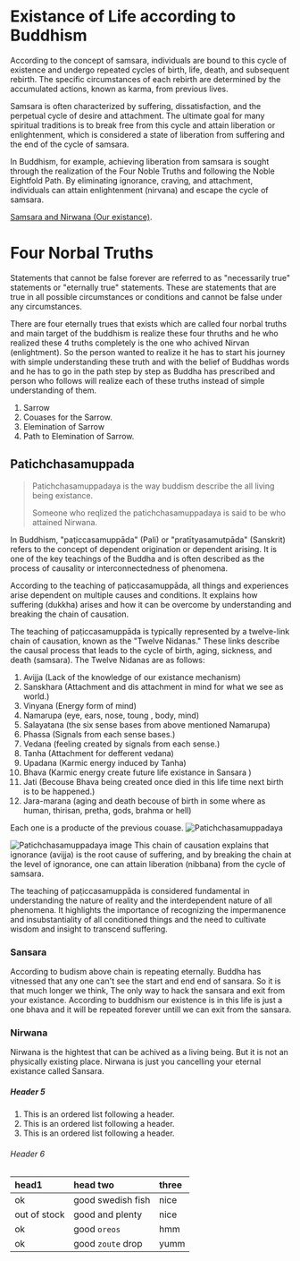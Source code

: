 
# Existance of Life according to Buddhism

According to the concept of samsara, individuals are bound to this cycle of existence and undergo repeated cycles of birth, life, death, and subsequent rebirth. The specific circumstances of each rebirth are determined by the accumulated actions, known as karma, from previous lives.

Samsara is often characterized by suffering, dissatisfaction, and the perpetual cycle of desire and attachment. The ultimate goal for many spiritual traditions is to break free from this cycle and attain liberation or enlightenment, which is considered a state of liberation from suffering and the end of the cycle of samsara.

In Buddhism, for example, achieving liberation from samsara is sought through the realization of the Four Noble Truths and following the Noble Eightfold Path. By eliminating ignorance, craving, and attachment, individuals can attain enlightenment (nirvana) and escape the cycle of samsara.


[Samsara and Nirwana (Our existance)](./docs/sansara.html).



# Four Norbal Truths

Statements that cannot be false forever are referred to as "necessarily true" statements or "eternally true" statements. These are statements that are true in all possible circumstances or conditions and cannot be false under any circumstances.

There are four eternally trues that exists which are called four norbal truths and main target of the buddhism is realize these four thruths and he who realized these 4 truths completely is the one who achived Nirvan (enlightment).
So the person wanted to realize it he has to start his journey with simple understanding these truth and with the belief of Buddhas words and he has to go in the path step by step as Buddha has prescribed and person who follows will realize each of these truths instead of simple understanding of them.

1. Sarrow
2. Couases for the Sarrow.
3. Elemination of Sarrow
4. Path to Elemination of Sarrow.

## Patichchasamuppada

> Patichchasamuppadaya is the way buddism describe the all living being existance.
>
> Someone who reqlized the patichchasamuppadaya is said to be who attained Nirwana.

In Buddhism, "paṭiccasamuppāda" (Pali) or "pratītyasamutpāda" (Sanskrit) refers to the concept of dependent origination or dependent arising. It is one of the key teachings of the Buddha and is often described as the process of causality or interconnectedness of phenomena.

According to the teaching of paṭiccasamuppāda, all things and experiences arise dependent on multiple causes and conditions. It explains how suffering (dukkha) arises and how it can be overcome by understanding and breaking the chain of causation.

The teaching of paṭiccasamuppāda is typically represented by a twelve-link chain of causation, known as the "Twelve Nidanas." These links describe the causal process that leads to the cycle of birth, aging, sickness, and death (samsara). The Twelve Nidanas are as follows:


   1. Avijja (Lack of the knowledge of our existance mechanism)
   2. Sanskhara (Attachment and dis attachment in mind for what we see as world.)
   3. Vinyana (Energy form of mind)
   4. Namarupa (eye, ears, nose, toung , body, mind)
   5. Salayatana (the six sense bases from above mentioned Namarupa)
   6. Phassa (Signals from each sense bases.)
   7. Vedana (feeling created by signals from each sense.)
   8. Tanha (Attachment for defferent vedana)
   9. Upadana (Karmic energy induced by Tanha)
   10. Bhava (Karmic energy create future life existance in Sansara )
   11. Jati (Becouse Bhava being created once died in this life time next birth is to be happened.)
   12. Jara-marana (aging and death becouse of birth in some where as human, thirisan, pretha, gods, brahma or hell)

Each one is a producte of the previous couase.
![Patichchasamuppadaya](/images/patichchasamuppada.png?raw=true "Chain reaction called patichchasamuppadaya")

![Patichchasamuppadaya image](images/patichchasamuppada.png)
This chain of causation explains that ignorance (avijja) is the root cause of suffering, and by breaking the chain at the level of ignorance, one can attain liberation (nibbana) from the cycle of samsara.

The teaching of paṭiccasamuppāda is considered fundamental in understanding the nature of reality and the interdependent nature of all phenomena. It highlights the importance of recognizing the impermanence and insubstantiality of all conditioned things and the need to cultivate wisdom and insight to transcend suffering.

### Sansara

According to budism above chain is repeating eternally. Buddha has vitnessed  that any one can't see the start and end end of sansara. 
So it  is that much longer  we  think, The only way to hack the sansara and exit from your existance.
According  to buddhism our existence is in this  life is just a one  bhava and it will be repeated forever untill we can exit from the sansara.



### Nirwana

Nirwana is the hightest that can be achived as a living being. But it is not an physically existing place.
Nirwana is just you cancelling your eternal existance called Sansara.


##### Header 5

1.  This is an ordered list following a header.
2.  This is an ordered list following a header.
3.  This is an ordered list following a header.

###### Header 6

| head1        | head two          | three |
|:-------------|:------------------|:------|
| ok           | good swedish fish | nice  |
| out of stock | good and plenty   | nice  |
| ok           | good `oreos`      | hmm   |
| ok           | good `zoute` drop | yumm  |

